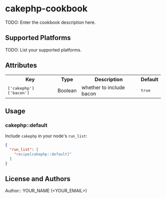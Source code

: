 # cakephp-cookbook

TODO: Enter the cookbook description here.

## Supported Platforms

TODO: List your supported platforms.

## Attributes

<table>
  <tr>
    <th>Key</th>
    <th>Type</th>
    <th>Description</th>
    <th>Default</th>
  </tr>
  <tr>
    <td><tt>['cakephp']['bacon']</tt></td>
    <td>Boolean</td>
    <td>whether to include bacon</td>
    <td><tt>true</tt></td>
  </tr>
</table>

## Usage

### cakephp::default

Include `cakephp` in your node's `run_list`:

```json
{
  "run_list": [
    "recipe[cakephp::default]"
  ]
}
```

## License and Authors

Author:: YOUR_NAME (<YOUR_EMAIL>)
